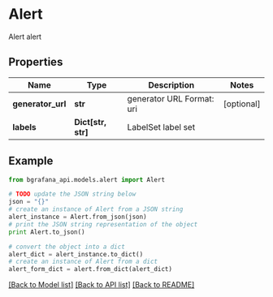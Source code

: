 # Alert

Alert alert

## Properties
Name | Type | Description | Notes
------------ | ------------- | ------------- | -------------
**generator_url** | **str** | generator URL Format: uri | [optional] 
**labels** | **Dict[str, str]** | LabelSet label set | 

## Example

```python
from bgrafana_api.models.alert import Alert

# TODO update the JSON string below
json = "{}"
# create an instance of Alert from a JSON string
alert_instance = Alert.from_json(json)
# print the JSON string representation of the object
print Alert.to_json()

# convert the object into a dict
alert_dict = alert_instance.to_dict()
# create an instance of Alert from a dict
alert_form_dict = alert.from_dict(alert_dict)
```
[[Back to Model list]](../README.md#documentation-for-models) [[Back to API list]](../README.md#documentation-for-api-endpoints) [[Back to README]](../README.md)


